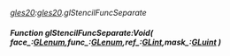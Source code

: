 _[gles20](../../modules/gles20/gles20-module.md):[gles20](../../modules/gles20/gles20-module.md).glStencilFuncSeparate_
##### Function glStencilFuncSeparate:Void( face_:[GLenum](../../modules/gles20/gles20-glenum.md),func_:[GLenum](../../modules/gles20/gles20-glenum.md),ref_:[GLint](../../modules/gles20/gles20-glint.md),mask_:[GLuint](../../modules/gles20/gles20-gluint.md) )
